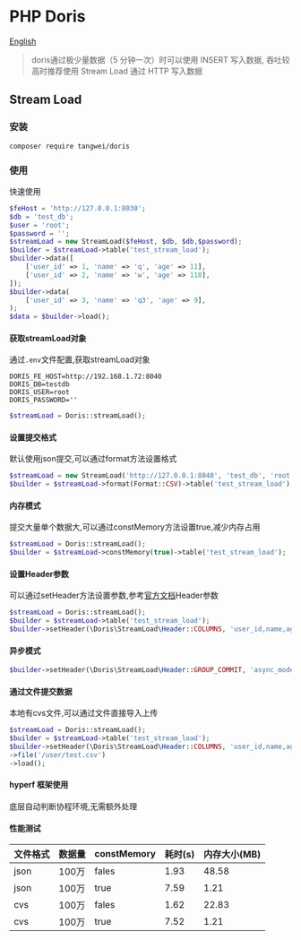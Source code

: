 # PHP Doris
[English](README_EN.md)
> doris通过极少量数据（5 分钟一次）时可以使用 INSERT 写入数据, 吞吐较高时推荐使用 Stream Load 通过 HTTP 写入数据
## Stream Load
### 安装

```
composer require tangwei/doris
```

### 使用
快速使用
```php
$feHost = 'http://127.0.0.1:8030';       
$db = 'test_db';       
$user = 'root';       
$password = '';       
$streamLoad = new StreamLoad($feHost, $db, $db,$password);
$builder = $streamLoad->table('test_stream_load');
$builder->data([
    ['user_id' => 1, 'name' => 'q', 'age' => 11],
    ['user_id' => 2, 'name' => 'w', 'age' => 118],
]);
$builder->data(
    ['user_id' => 3, 'name' => 'q3', 'age' => 9],
);
$data = $builder->load();
```
#### 获取streamLoad对象
通过`.env`文件配置,获取streamLoad对象
```dotenv
DORIS_FE_HOST=http://192.168.1.72:8040
DORIS_DB=testdb
DORIS_USER=root
DORIS_PASSWORD=''
```
```php
$streamLoad = Doris::streamLoad();
```
#### 设置提交格式
默认使用json提交,可以通过format方法设置格式
```php
$streamLoad = new StreamLoad('http://127.0.0.1:8040', 'test_db', 'root','');
$builder = $streamLoad->format(Format::CSV)->table('test_stream_load');
```

#### 内存模式
提交大量单个数据大,可以通过constMemory方法设置true,减少内存占用
```php
$streamLoad = Doris::streamLoad();
$builder = $streamLoad->constMemory(true)->table('test_stream_load');
```

#### 设置Header参数
可以通过setHeader方法设置参数,参考[官方文档](https://doris.apache.org/zh-CN/docs/data-operate/import/import-way/stream-load-manual)Header参数

```php
$streamLoad = Doris::streamLoad();
$builder = $streamLoad->table('test_stream_load');
$builder->setHeader(\Doris\StreamLoad\Header::COLUMNS, 'user_id,name,age');
```
#### 异步模式

```php
$builder->setHeader(\Doris\StreamLoad\Header::GROUP_COMMIT, 'async_mode');
```

#### 通过文件提交数据
本地有cvs文件,可以通过文件直接导入上传

```php
$streamLoad = Doris::streamLoad();
$builder = $streamLoad->table('test_stream_load');
$builder->setHeader(\Doris\StreamLoad\Header::COLUMNS, 'user_id,name,age')
->file('/user/test.csv')
->load();
```

#### hyperf 框架使用
底层自动判断协程环境,无需额外处理

#### 性能测试
| 文件格式 | 数据量 | constMemory | 耗时(s) | 内存大小(MB) |
| -------- | ------ | ----------- | ------- | ------------ |
| json     | 100万  | fales       | 1.93    | 48.58        |
| json     | 100万  | true        | 7.59    | 1.21         |
| cvs      | 100万  | fales       | 1.62    | 22.83        |
| cvs      | 100万  | true        | 7.52    | 1.21         |